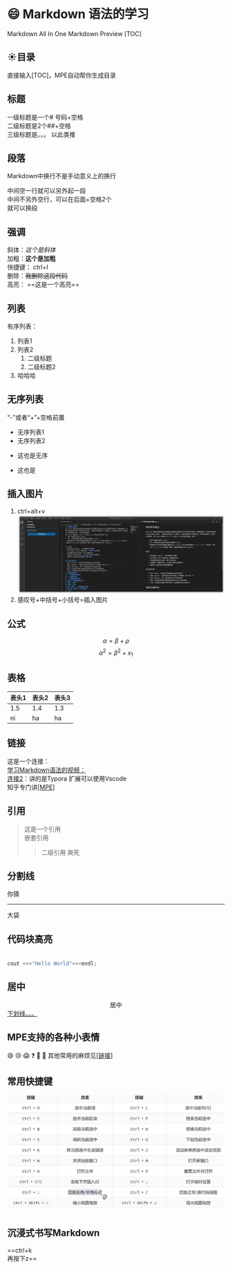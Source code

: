 # :smile: Markdown 语法的学习  
Markdown All In One
Markdown Preview
[TOC]
## :sunny:目录
直接输入[TOC]，MPE自动帮你生成目录
## 标题
一级标题是一个# 号码+空格  
二级标题是2个##+空格  
三级标题是。。。 以此类推  
## 段落
Markdown中换行不是手动意义上的换行  

中间空一行就可以另外起一段  
中间不另外空行，可以在后面+空格2个  
就可以换段
## 强调
斜体：*这个是斜体*  
加粗：**这个是加粗**  
快捷键： ctrl+I  
删除：~~我删除这段代码~~  
高亮： ==这是一个高亮== 

## 列表
有序列表：  
1. 列表1
2. 列表2
   1. 二级标题
   2. 二级标题2
3. 哈哈哈
## 无序列表
“-”或者“+”+空格前置  
- 无序列表1
- 无序列表2
+ 这也是无序
* 这也是
## 插入图片
1. ctrl+alt+v  ![![alt text](image-1.png)](image.png)
2.   感叹号+中括号+小括号=插入图片
   ![]()
## 公式
$$
\alpha  = \beta+\rho  
$$
$$
\alpha^2=\beta^2+x_1
$$

## 表格
表头1|表头2|表头3
---|---|---
1.5|1.4|1.3|
ni|ha|ha

## 链接
这是一个连接：  
[学习Markdown语法的视频：](https://www.bilibili.com/video/BV1si4y1472o/?spm_id_from=333.337.search-card.all.click&vd_source=291c664176a746ee2cbcd5237b6af740)  
[连接2](https://www.bilibili.com/video/BV1hG411p7fX/?spm_id_from=333.788.recommend_more_video.-1&vd_source=291c664176a746ee2cbcd5237b6af740)：讲的是Typora 扩展可以使用Vscode  
知乎专门讲[[MPE]](https://zhuanlan.zhihu.com/p/56699805)
## 引用
>这是一个引用  
>嵌套引用
>>二级引用
>>爽死
## 分割线
你猜
***
大袋
## 代码块高亮
``` C++  

cout <<<"Hello World"<<<endl;

```

## 居中
<center>居中</center>
<u>下划线。。。</u>   

## MPE支持的各种小表情
:smile:
:cry:
:scream:
:question:
:anger:
:sparkling_heart:
其他常用的麻烦见[[链接](https://zhuanlan.zhihu.com/p/173610322)]

## 常用快捷键
![alt text](image-2.png)
## 沉浸式书写Markdown
==ctrl+k  
再按下z==